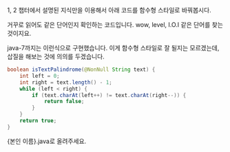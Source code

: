 
1, 2 챕터에서 설명된 지식만을 이용해서 아래 코드를 함수형 스타일로 바꿔봅시다.

거꾸로 읽어도 같은 단어인지 확인하는 코드입니다.
wow, level, I.O.I 같은 단어를 찾는것이지요.

java-7까지는 이런식으로 구현했습니다.
이게 함수형 스타일로 잘 될지는 모르겠는데, 삽질을 해보는 것에 의의를 두겠습니다.

```java
boolean isTextPalindrome(@NonNull String text) {
    int left = 0;
    int right = text.length() - 1;
    while (left < right) {
        if (text.charAt(left++) != text.charAt(right--)) {
            return false;
        }
    }
    return true;
}
```

{본인 이름}.java로 올려주세요.
